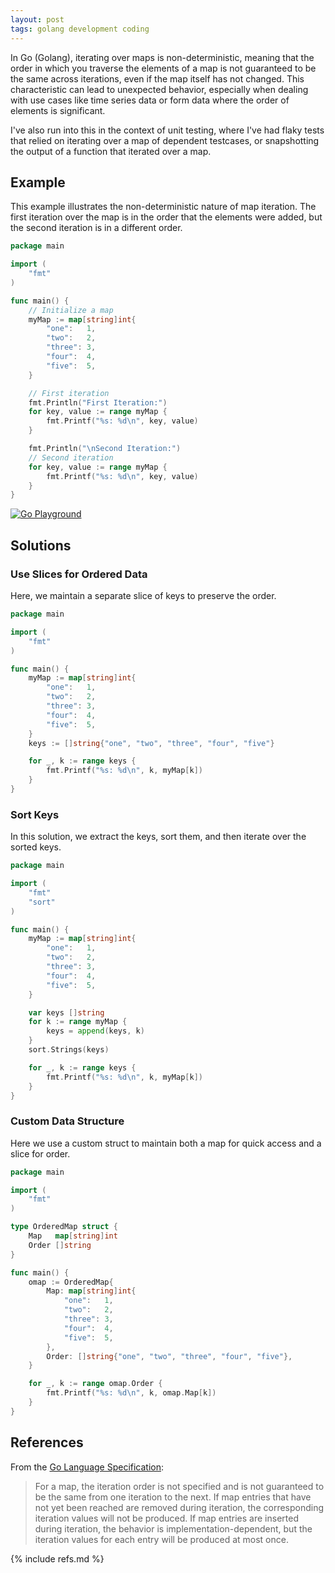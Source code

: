 ```yaml
---
layout: post
tags: golang development coding
---
```


In Go (Golang), iterating over maps is non-deterministic, meaning that the order in which you traverse the elements of a map is not guaranteed to be the same across iterations, even if the map itself has not changed. This characteristic can lead to unexpected behavior, especially when dealing with use cases like time series data or form data where the order of elements is significant.

I've also run into this in the context of unit testing, where I've had flaky tests that relied on iterating over a map of dependent testcases, or snapshotting the output of a function that iterated over a map.

## Example

This example illustrates the non-deterministic nature of map iteration. The first iteration over the map is in the order that the elements were added, but the second iteration is in a different order.

```go
package main

import (
	"fmt"
)

func main() {
	// Initialize a map
	myMap := map[string]int{
		"one":   1,
		"two":   2,
		"three": 3,
		"four":  4,
		"five":  5,
	}

	// First iteration
	fmt.Println("First Iteration:")
	for key, value := range myMap {
		fmt.Printf("%s: %d\n", key, value)
	}

	fmt.Println("\nSecond Iteration:")
	// Second iteration
	for key, value := range myMap {
		fmt.Printf("%s: %d\n", key, value)
	}
}
```
[![Go Playground](https://go.dev/play/p/S5XmbldSVk5)](https://go.dev/play/p/S5XmbldSVk5)

## Solutions

### Use Slices for Ordered Data

Here, we maintain a separate slice of keys to preserve the order.

```go
package main

import (
	"fmt"
)

func main() {
	myMap := map[string]int{
		"one":   1,
		"two":   2,
		"three": 3,
		"four":  4,
		"five":  5,
	}
	keys := []string{"one", "two", "three", "four", "five"}

	for _, k := range keys {
		fmt.Printf("%s: %d\n", k, myMap[k])
	}
}
```

### Sort Keys

In this solution, we extract the keys, sort them, and then iterate over the sorted keys.

```go
package main

import (
	"fmt"
	"sort"
)

func main() {
	myMap := map[string]int{
		"one":   1,
		"two":   2,
		"three": 3,
		"four":  4,
		"five":  5,
	}

	var keys []string
	for k := range myMap {
		keys = append(keys, k)
	}
	sort.Strings(keys)

	for _, k := range keys {
		fmt.Printf("%s: %d\n", k, myMap[k])
	}
}
```

### Custom Data Structure

Here we use a custom struct to maintain both a map for quick access and a slice for order.

```go
package main

import (
	"fmt"
)

type OrderedMap struct {
	Map   map[string]int
	Order []string
}

func main() {
	omap := OrderedMap{
		Map: map[string]int{
			"one":   1,
			"two":   2,
			"three": 3,
			"four":  4,
			"five":  5,
		},
		Order: []string{"one", "two", "three", "four", "five"},
	}

	for _, k := range omap.Order {
		fmt.Printf("%s: %d\n", k, omap.Map[k])
	}
}
```

## References

From the [Go Language Specification](https://golang.org/ref/spec#RangeClause):

> For a map, the iteration order is not specified and is not guaranteed to be the same from one iteration to the next. If map entries that have not yet been reached are removed during iteration, the corresponding iteration values will not be produced. If map entries are inserted during iteration, the behavior is implementation-dependent, but the iteration values for each entry will be produced at most once.

{% include refs.md %}